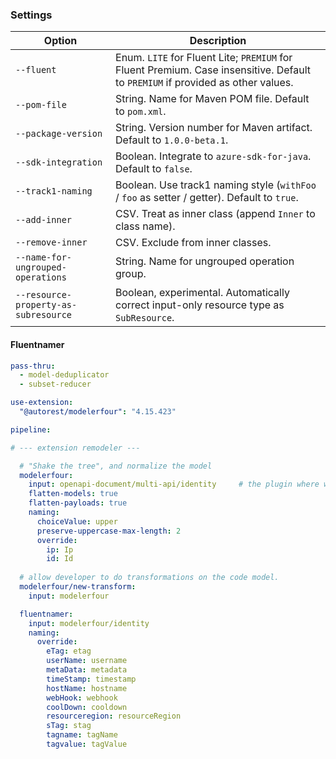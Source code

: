 ### Settings

| Option      | Description |
| ----------- | ----------- |
| `--fluent` | Enum. `LITE` for Fluent Lite; `PREMIUM` for Fluent Premium. Case insensitive. Default to `PREMIUM` if provided as other values. |
| `--pom-file` | String. Name for Maven POM file. Default to `pom.xml`. |
| `--package-version` | String. Version number for Maven artifact. Default to `1.0.0-beta.1`. |
| `--sdk-integration` | Boolean. Integrate to `azure-sdk-for-java`.  Default to `false`. |
| `--track1-naming` | Boolean. Use track1 naming style (`withFoo` / `foo` as setter / getter). Default to `true`. |
| `--add-inner` | CSV. Treat as inner class (append `Inner` to class name). |
| `--remove-inner` | CSV. Exclude from inner classes. |
| `--name-for-ungrouped-operations` | String. Name for ungrouped operation group. |
| `--resource-property-as-subresource` | Boolean, experimental. Automatically correct input-only resource type as `SubResource`. |

#### Fluentnamer

``` yaml
pass-thru:
  - model-deduplicator
  - subset-reducer

use-extension:
  "@autorest/modelerfour": "4.15.423"

pipeline:

# --- extension remodeler ---

  # "Shake the tree", and normalize the model
  modelerfour:
    input: openapi-document/multi-api/identity     # the plugin where we get inputs from
    flatten-models: true
    flatten-payloads: true
    naming:
      choiceValue: upper
      preserve-uppercase-max-length: 2
      override:
        ip: Ip
        id: Id
  
  # allow developer to do transformations on the code model.
  modelerfour/new-transform:
    input: modelerfour

  fluentnamer:
    input: modelerfour/identity
    naming:
      override:
        eTag: etag
        userName: username
        metaData: metadata
        timeStamp: timestamp
        hostName: hostname
        webHook: webhook
        coolDown: cooldown
        resourceregion: resourceRegion
        sTag: stag
        tagname: tagName
        tagvalue: tagValue
```
